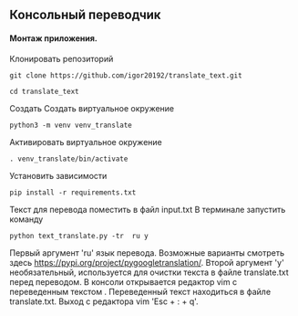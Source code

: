 ## Консольный переводчик
#### Монтаж приложения.
Клонировать репозиторий

    git clone https://github.com/igor20192/translate_text.git

    cd translate_text
Создать Создать виртуальное окружение
    
    python3 -m venv venv_translate

Активировать виртуальное окружение
    
    . venv_translate/bin/activate

Установить зависимости
    
    pip install -r requirements.txt

Текст для перевода поместить в файл input.txt
В терминале запустить команду
    
    python text_translate.py -tr  ru y

Первый аргумент 'ru' язык перевода.
Возможные варианты смотреть здесь https://pypi.org/project/pygoogletranslation/.
Второй аргумент 'y' необязательный, используется для очистки текста в файле translate.txt перед переводом.
В консоли открывается редактор vim c переведенным текстом .
Переведенный текст находиться в файле translate.txt.
Выход с редактора vim 'Esc + : + q'.